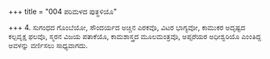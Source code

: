 +++
title = "004 ಪರಿಮಳದ ಪುತ್ಥಳಿಯೊ"

+++
4. ಸುಗಂಧದ ಗೊಂಬೆಯೋ, ಸೌಂದರ್ಯದ ಅಚ್ಚಿನ  ಎರಕವೊ, ವಿಟರ ಭಾಗ್ಯವೋ, ಕಾಮುಕರ ಅದೃಷ್ಟದ ಕಲ್ಪವೃಕ್ಷ ಫಲವೊ, ಸ್ಮರನ ವಿಜಯ ಪತಾಕೆಯೊ, ಕಾಮಶಾಸ್ತ್ರದ ಮೂಲಮಂತ್ರವೊ, ಅಪ್ಸರೆಯರ ಅಧೀಶ್ವರಿಯೊ ಎಂಂತಿದ್ದ ಅವಳನ್ನು  ವರ್ಣಿಸಲು ಸಾಧ್ಯವಾಗದು.